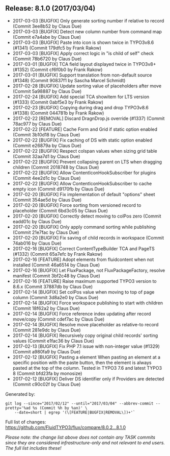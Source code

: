## Release: 8.1.0 (2017/03/04)

* 2017-03-03 [BUGFIX] Only generate sorting number if relative to record (Commit 3ee8b52 by Claus Due)
* 2017-03-03 [BUGFIX] Detect new column number from command map (Commit e7a4abe by Claus Due)
* 2017-03-03 [BUGFIX] Paste into icon is shown twice in TYPO3v8.6 (#1341) (Commit 179dfc5 by Frank Rakow)
* 2017-03-03 [BUGFIX] Apply correct logic in "is child of self" check (Commit 78b6720 by Claus Due)
* 2017-03-01 [BUGFIX] TCA field layout displayed twice in TYPO3v8+ (#1352) (Commit cf6f0b0 by Frank Rakow)
* 2017-03-01 [BUGFIX] Support translation from non-default source (#1348) (Commit 90837f1 by Sascha Marcel Schmidt)
* 2017-02-28 [BUGFIX] Update sorting value of placeholders after move (Commit 5a98887 by Claus Due)
* 2017-02-24 [BUGFIX] Add special TCA showitem for LTS version (#1333) (Commit 0abf5e3 by Frank Rakow)
* 2017-02-23 [BUGFIX] Copying during drag and drop TYPO3v8.6 (#1338) (Commit 044781b by Frank Rakow)
* 2017-02-22 [REMOVAL] Discard DragnDrop.js override (#1337) (Commit 78ac977 by Claus Due)
* 2017-02-22 [FEATURE] Cache Form and Grid if static option enabled (Commit 3b10d18 by Claus Due)
* 2017-02-22 [BUGFIX] Fix caching of DS with static option enabled (Commit e26879a by Claus Due)
* 2017-02-22 [BUGFIX] Respect colspan values when sizing grid table (Commit 32aa7d1 by Claus Due)
* 2017-02-22 [BUGFIX] Prevent collapsing parent on LTS when dragging children (Commit 2018748 by Claus Due)
* 2017-02-22 [BUGFIX] Allow ContentIconHookSubscriber for plugins (Commit 4ee2d1c by Claus Due)
* 2017-02-22 [BUGFIX] Allow ContentIconHookSubscriber to cache empty icon (Commit d9170fb by Claus Due)
* 2017-02-20 [BUGFIX] Fix implementation of default "options" sheet (Commit 354ae5d by Claus Due)
* 2017-02-20 [BUGFIX] Force sorting from versioned record to placeholder (Commit 6bd3c05 by Claus Due)
* 2017-02-20 [BUGFIX] Correctly detect moving to colPos zero (Commit eadd01c by Claus Due)
* 2017-02-20 [BUGFIX] Only apply command sorting while publishing (Commit 21e7fac by Claus Due)
* 2017-02-20 [BUGFIX] Fix saving of child records in workspace (Commit 74ab016 by Claus Due)
* 2017-02-16 [BUGFIX] Correct ContentTypeBuilder TCA and PageTS (#1332) (Commit 65a7efc by Frank Rakow)
* 2017-02-16 [FEATURE] Adopt elements from fluidcontent when not installed (Commit 46a6514 by Claus Due)
* 2017-02-16 [BUGFIX] Let FluxPackage, not FluxPackageFactory, resolve manifest (Commit 3bf2c48 by Claus Due)
* 2017-02-16 [FEATURE] Raise maximum supported TYPO3 version to 8.6.x (Commit 37887db by Claus Due)
* 2017-02-14 [BUGFIX] Set colPos value when moving to top of page column (Commit 3d8a2e0 by Claus Due)
* 2017-02-14 [BUGFIX] Force workspace publishing to start with children (Commit 18f62a2 by Claus Due)
* 2017-02-14 [BUGFIX] Force reference index updating after record move/copy (Commit cdef7ac by Claus Due)
* 2017-02-14 [BUGFIX] Resolve move placeholder as relative-to record (Commit 281e9dc by Claus Due)
* 2017-02-14 [BUGFIX] Recursively copy original child records' sorting values (Commit e1fac36 by Claus Due)
* 2017-02-13 [BUGFIX] Fix PHP 7.1 issue with non-integer value (#1329) (Commit a980fa9 by Claus Due)
* 2017-02-12 [BUGFIX] Pasting a element When pasting an element at a specific position with the paste button, then the element is always pasted at the top of the column. Tested in TYPO3 7.6 and latest TYPO3 8 (Commit bfd23fa by monosize)
* 2017-02-12 [BUGFIX] Deliver DS identifier only if Providers are detected (Commit c90c02f by Claus Due)

Generated by:

```
git log --since="2017/02/12" --until="2017/03/04" --abbrev-commit --pretty='%ad %s (Commit %h by %an)' \
    --date=short | egrep '(\[FEATURE|BUGFIX|REMOVAL\])+'`
```

Full list of changes: https://github.com/FluidTYPO3/flux/compare/8.0.2...8.1.0

*Please note: the change list above does not contain any TASK commits since they are considered 
infrastructure-only and not relevant to end users. The full list includes these!*

